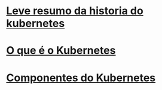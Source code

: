 # [Leve resumo da historia do kubernetes](/Kubernetes/Origem%20e%20nome%20do%20kubernetes.md)


# [O que é o Kubernetes](/Kubernetes/O%20que%20%C3%A9%20o%20Kubernetes.md)


# [Componentes do Kubernetes](/Kubernetes/Componentes.md)